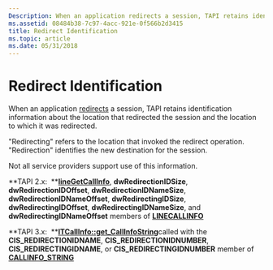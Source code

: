 ```yaml
---
Description: When an application redirects a session, TAPI retains identification information about the location that redirected the session and the location to which it was redirected.
ms.assetid: 08484b38-7c97-4acc-921e-0f566b2d3415
title: Redirect Identification
ms.topic: article
ms.date: 05/31/2018
---
```


# Redirect Identification

When an application [redirects](redirect-ovr.md) a session, TAPI retains identification information about the location that redirected the session and the location to which it was redirected.

"Redirecting" refers to the location that invoked the redirect operation. "Redirection" identifies the new destination for the session.

Not all service providers support use of this information.

**TAPI 2.x:  **[**lineGetCallInfo**](https://msdn.microsoft.com/library/ms735720(v=VS.85).aspx), **dwRedirectionIDSize**, **dwRedirectionIDOffset**, **dwRedirectionIDNameSize**, **dwRedirectionIDNameOffset**, **dwRedirectingIDSize**, **dwRedirectingIDOffset**, **dwRedirectingIDNameSize**, and **dwRedirectingIDNameOffset** members of [**LINECALLINFO**](https://msdn.microsoft.com/library/ms735527(v=VS.85).aspx)

**TAPI 3.x:  **[**ITCallInfo::get\_CallInfoString**](/windows/desktop/api/tapi3if/nf-tapi3if-itcallinfo-get_callinfostring)called with the **CIS\_REDIRECTIONIDNAME**, **CIS\_REDIRECTIONIDNUMBER**, **CIS\_REDIRECTINGIDNAME**, or **CIS\_REDIRECTINGIDNUMBER** member of [**CALLINFO\_STRING**](/windows/desktop/api/Tapi3if/ne-tapi3if-callinfo_string)

 

 



